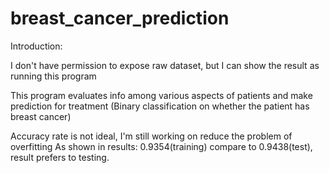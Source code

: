 # breast_cancer_prediction

Introduction:

I don't have permission to expose raw dataset, but I can show the result as running this program

This program evaluates info among various aspects of patients and make prediction for treatment
(Binary classification on whether the patient has breast cancer)

Accuracy rate is not ideal, I'm still working on reduce the problem of overfitting
As shown in results: 0.9354(training) compare to 0.9438(test), result prefers to testing.
